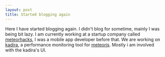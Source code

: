 ```yaml
---
layout: post
title: Started blogging again
---
```


Here I have started blogging again. I didn't blog for sometime, mainly I was being bit lazy. I am currently working at a startup company called [meteorhacks](https://meteorhacks.com/), I was a mobile app developer before that. We are working on [kadira](https://kadira.io/), a performance monitoring tool for [meteorjs](https://www.meteor.com/). Mostly i am involved with the kadira's UI.